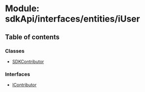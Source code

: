 # Module: sdkApi/interfaces/entities/iUser

## Table of contents

### Classes

- [SDKContributor](../classes/sdkApi_interfaces_entities_iUser.SDKContributor.md)

### Interfaces

- [IContributor](../interfaces/sdkApi_interfaces_entities_iUser.IContributor.md)
